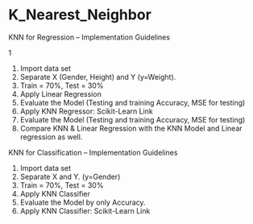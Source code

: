 # K_Nearest_Neighbor

KNN for Regression – Implementation Guidelines

1
1. Import data set
2. Separate X (Gender, Height) and Y (y=Weight).
3. Train = 70%, Test = 30%
4. Apply Linear Regression
5. Evaluate the Model (Testing and training Accuracy, MSE for testing)
6. Apply KNN Regressor: Scikit-Learn Link
7. Evaluate the Model (Testing and training Accuracy, MSE for testing)
8. Compare KNN & Linear Regression with the KNN Model and Linear regression as well.

KNN for Classification – Implementation Guidelines

1. Import data set
2. Separate X and Y. (y=Gender)
3. Train = 70%, Test = 30%
4. Apply KNN Classifier
5. Evaluate the Model by only Accuracy.
6. Apply KNN Classifier: Scikit-Learn Link
